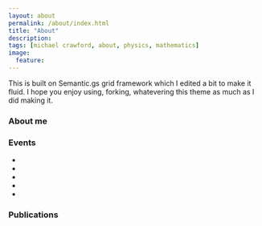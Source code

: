 ```yaml
---
layout: about
permalink: /about/index.html
title: "About" 
description: 
tags: [michael crawford, about, physics, mathematics]
image:
  feature: 
---
```


This is built on Semantic.gs grid framework which I edited a bit to make it fluid. I hope you enjoy using, forking, whatevering this theme as much as I did making it. 

### About me

### Events
* 
* 
* 
* 
* 

### Publications



